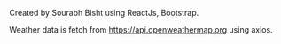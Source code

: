 Created by Sourabh Bisht using ReactJs, Bootstrap.

Weather data is fetch from https://api.openweathermap.org using axios.
